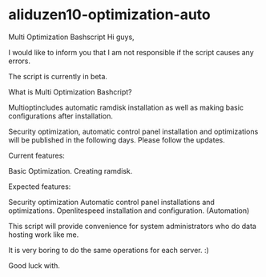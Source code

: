 # aliduzen10-optimization-auto
Multi Optimization Bashscript
Hi guys,

I would like to inform you that I am not responsible if the script causes any errors.

The script is currently in beta.

What is Multi Optimization Bashcript?

Multioptincludes automatic ramdisk installation as well as making basic configurations after installation.

Security optimization, automatic control panel installation and optimizations will be published in the following days. Please follow the updates.

Current features:

Basic Optimization.
Creating ramdisk.

Expected features:

Security optimization
Automatic control panel installations and optimizations.
Openlitespeed installation and configuration. (Automation)

This script will provide convenience for system administrators who do data hosting work like me.

It is very boring to do the same operations for each server. :)

Good luck with.
